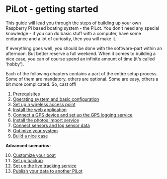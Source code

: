 # PiLot - getting started
This guide will lead you through the steps of building up your own Raspberry Pi based boating system - the PiLot. You don't need any special knowledge - if you can do basic stuff with a computer, have some endurance and a lot of curiosity, then you will make it.

If everything goes well, you should be done with the software-part within an afternoon. But better reserve a full weekend. When it comes to building a nice case, you can of course spend an infinite amount of time (it's called 'hobby').

Each of the following chapters contains a part of the entire setup process. Some of them are mandatory, others are optional. Some are easy, others a bit more complicated. So, cast off!

1. [Prerequisites](prerequisites.md)
2. [Operating system and basic configuration](basics.md)
3. [Set up a wireless access point](ap.md)
4. [Install the web application](web.md)
5. [Connect a GPS device and set up the GPS logging service](gps.md)
6. [Install the photos import service](photoimport.md)
7. [Connect sensors and log sensor data](sensors.md)
8. [Optimize your system](optimize.md)
9. [Build a nice case](case.md)

**Advanced scenarios:**

10. [Customize your boat](boat.md)
11. [Set up backup](backup.md)
12. [Set up the live tracking service](livetracking.md)
13. [Publish your data to another PiLot](publish.md)
